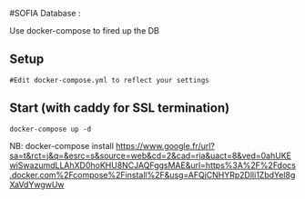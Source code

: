 #SOFIA Database :

Use docker-compose to fired up the DB

## Setup
```
#Edit docker-compose.yml to reflect your settings
```
## Start (with caddy for SSL termination)

```
docker-compose up -d
```

NB: docker-compose install  https://www.google.fr/url?sa=t&rct=j&q=&esrc=s&source=web&cd=2&cad=rja&uact=8&ved=0ahUKEwiSwazumdLLAhXD0hoKHU8NCJAQFggsMAE&url=https%3A%2F%2Fdocs.docker.com%2Fcompose%2Finstall%2F&usg=AFQjCNHYRp2Dlli1ZbdYel8gXaVdYwgwUw
